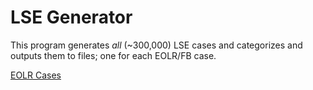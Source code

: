 ﻿# LSE Generator

This program generates _all_ (~300,000) LSE cases and categorizes and outputs them to files; one for each EOLR/FB case.

[EOLR Cases](EOLR.md)